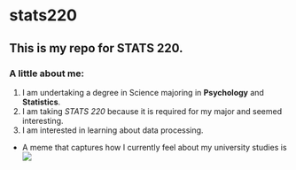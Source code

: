 # stats220

## This is my repo for STATS 220. 

### A little about me:

1. I am undertaking a degree in Science majoring in **Psychology** and **Statistics**.
2. I am taking *STATS 220* because it is required for my major and seemed interesting.
3. I am interested in learning about data processing. 

* A meme that captures how I currently feel about my university studies is ![](https://c.tenor.com/QDqCMsjL38kAAAAC/tenor.gif)

